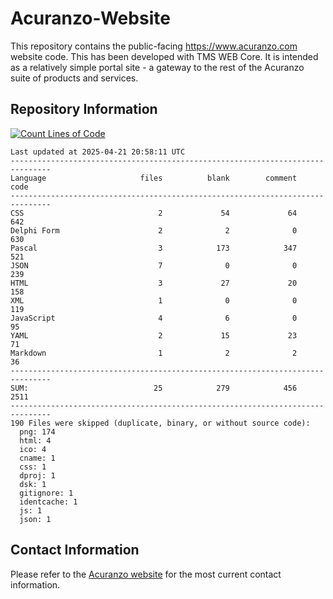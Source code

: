 # Acuranzo-Website
This repository contains the public-facing https://www.acuranzo.com website code. This has been developed with TMS WEB Core. It is intended as a relatively simple portal site - a gateway to the rest of the Acuranzo suite of products and services. 

## Repository Information
[![Count Lines of Code](https://github.com/lanboss-ltd/Acuranzo-Website/actions/workflows/main.yml/badge.svg)](https://github.com/lanboss-ltd/Acuranzo-Website/actions/workflows/main.yml)
<!--CLOC-START -->
```
Last updated at 2025-04-21 20:58:11 UTC
-------------------------------------------------------------------------------
Language                     files          blank        comment           code
-------------------------------------------------------------------------------
CSS                              2             54             64            642
Delphi Form                      2              2              0            630
Pascal                           3            173            347            521
JSON                             7              0              0            239
HTML                             3             27             20            158
XML                              1              0              0            119
JavaScript                       4              6              0             95
YAML                             2             15             23             71
Markdown                         1              2              2             36
-------------------------------------------------------------------------------
SUM:                            25            279            456           2511
-------------------------------------------------------------------------------
190 Files were skipped (duplicate, binary, or without source code):
  png: 174
  html: 4
  ico: 4
  cname: 1
  css: 1
  dproj: 1
  dsk: 1
  gitignore: 1
  identcache: 1
  js: 1
  json: 1
```
<!--CLOC-END-->

## Contact Information
Please refer to the [Acuranzo website](https://www.acuranzo.com) for the most current contact information.
